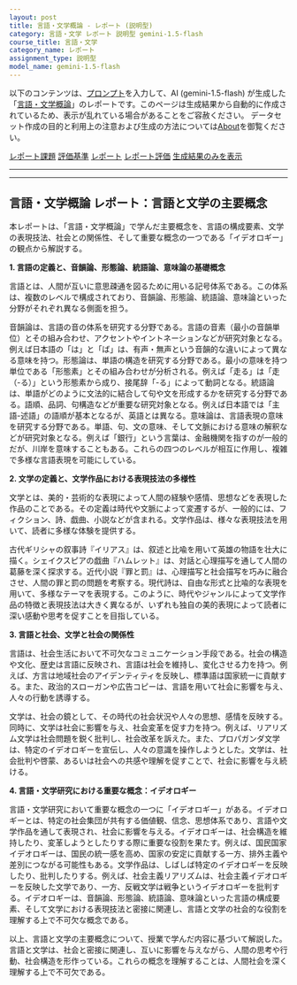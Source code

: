 ```yaml
---
layout: post
title: 言語・文学概論 - レポート (説明型)
category: 言語・文学 レポート 説明型 gemini-1.5-flash
course_title: 言語・文学
category_name: レポート
assignment_type: 説明型
model_name: gemini-1.5-flash
---
```


以下のコンテンツは、[プロンプト](https://github.com/takedatoshiyuki/synthetic_assignments/tree/main/generated/言語・文学/gemini-1.5-flash/prompt_レポート-説明型.md)を入力して、AI (gemini-1.5-flash) が生成した「[言語・文学概論](/contents/言語・文学/)」のレポートです。このページは生成結果から自動的に作成されているため、表示が乱れている場合があることをご容赦ください。
データセット作成の目的と利用上の注意および生成の方法については[About](/About)を御覧ください。

[レポート課題](../レポート課題-説明型)
[評価基準](../評価基準-説明型)
[レポート](../レポート-説明型)
[レポート評価](../レポート評価-説明型)
[生成結果のみを表示](https://github.com/takedatoshiyuki/synthetic_assignments/tree/main/generated/言語・文学/gemini-1.5-flash/レポート-説明型.md)
  

***
***
  
## 言語・文学概論 レポート：言語と文学の主要概念

本レポートは、「言語・文学概論」で学んだ主要概念を、言語の構成要素、文学の表現技法、社会との関係性、そして重要な概念の一つである「イデオロギー」の観点から解説する。

**1. 言語の定義と、音韻論、形態論、統語論、意味論の基礎概念**

言語とは、人間が互いに意思疎通を図るために用いる記号体系である。この体系は、複数のレベルで構成されており、音韻論、形態論、統語論、意味論といった分野がそれぞれ異なる側面を担う。

音韻論は、言語の音の体系を研究する分野である。言語の音素（最小の音韻単位）とその組み合わせ、アクセントやイントネーションなどが研究対象となる。例えば日本語の「は」と「ば」は、有声・無声という音韻的な違いによって異なる意味を持つ。形態論は、単語の構造を研究する分野である。最小の意味を持つ単位である「形態素」とその組み合わせが分析される。例えば「走る」は「走（-る）」という形態素から成り、接尾辞「-る」によって動詞となる。統語論は、単語がどのように文法的に結合して句や文を形成するかを研究する分野である。語順、品詞、句構造などが重要な研究対象となる。例えば日本語では「主語-述語」の語順が基本となるが、英語とは異なる。意味論は、言語表現の意味を研究する分野である。単語、句、文の意味、そして文脈における意味の解釈などが研究対象となる。例えば「銀行」という言葉は、金融機関を指すのが一般的だが、川岸を意味することもある。これらの四つのレベルが相互に作用し、複雑で多様な言語表現を可能にしている。


**2. 文学の定義と、文学作品における表現技法の多様性**

文学とは、美的・芸術的な表現によって人間の経験や感情、思想などを表現した作品のことである。その定義は時代や文脈によって変遷するが、一般的には、フィクション、詩、戯曲、小説などが含まれる。文学作品は、様々な表現技法を用いて、読者に多様な体験を提供する。

古代ギリシャの叙事詩『イリアス』は、叙述と比喩を用いて英雄の物語を壮大に描く。シェイクスピアの戯曲『ハムレット』は、対話と心理描写を通して人間の葛藤を深く探求する。近代小説『罪と罰』は、心理描写と社会描写を巧みに融合させ、人間の罪と罰の問題を考察する。現代詩は、自由な形式と比喩的な表現を用いて、多様なテーマを表現する。このように、時代やジャンルによって文学作品の特徴と表現技法は大きく異なるが、いずれも独自の美的表現によって読者に深い感動や思考を促すことを目指している。


**3. 言語と社会、文学と社会の関係性**

言語は、社会生活において不可欠なコミュニケーション手段である。社会の構造や文化、歴史は言語に反映され、言語は社会を維持し、変化させる力を持つ。例えば、方言は地域社会のアイデンティティを反映し、標準語は国家統一に貢献する。また、政治的スローガンや広告コピーは、言語を用いて社会に影響を与え、人々の行動を誘導する。

文学は、社会の鏡として、その時代の社会状況や人々の思想、感情を反映する。同時に、文学は社会に影響を与え、社会変革を促す力を持つ。例えば、リアリズム文学は社会問題を鋭く批判し、社会改革を訴えた。また、プロパガンダ文学は、特定のイデオロギーを宣伝し、人々の意識を操作しようとした。文学は、社会批判や啓蒙、あるいは社会への共感や理解を促すことで、社会に影響を与え続ける。


**4. 言語・文学研究における重要な概念：イデオロギー**

言語・文学研究において重要な概念の一つに「イデオロギー」がある。イデオロギーとは、特定の社会集団が共有する価値観、信念、思想体系であり、言語や文学作品を通して表現され、社会に影響を与える。イデオロギーは、社会構造を維持したり、変革しようとしたりする際に重要な役割を果たす。例えば、国民国家イデオロギーは、国民の統一感を高め、国家の安定に貢献する一方、排外主義や差別につながる可能性もある。文学作品は、しばしば特定のイデオロギーを反映したり、批判したりする。例えば、社会主義リアリズムは、社会主義イデオロギーを反映した文学であり、一方、反戦文学は戦争というイデオロギーを批判する。イデオロギーは、音韻論、形態論、統語論、意味論といった言語の構成要素、そして文学における表現技法と密接に関連し、言語と文学の社会的な役割を理解する上で不可欠な概念である。


以上、言語と文学の主要概念について、授業で学んだ内容に基づいて解説した。言語と文学は、社会と密接に関連し、互いに影響を与えながら、人間の思考や行動、社会構造を形作っている。これらの概念を理解することは、人間社会を深く理解する上で不可欠である。
